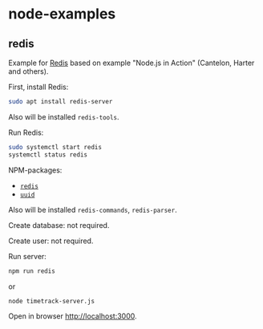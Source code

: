 # node-examples

## redis

Example for [Redis](https://redis.io/) based on example "Node.js in Action" (Cantelon, Harter and others).

First, install Redis:

``` bash
sudo apt install redis-server
```

Also will be installed `redis-tools`.

Run Redis:

``` bash
sudo systemctl start redis
systemctl status redis
```

NPM-packages:
- [`redis`](https://github.com/NodeRedis/node_redis)
- [`uuid`](https://github.com/kelektiv/node-uuid)

Also will be installed `redis-commands`, `redis-parser`.

Create database: not required.

Create user: not required.

Run server:

``` bash
npm run redis
```

or

``` bash
node timetrack-server.js
```

Open in browser <http://localhost:3000>.

